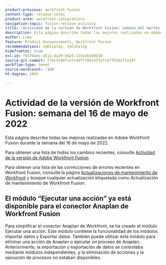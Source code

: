 ```yaml
---
product-previous: workfront-fusion
content-type: release-notes
product-area: workfront-integrations
navigation-topic: fusion-release-activity
title: 'Actividad de la versión de Workfront Fusion: semana del martes, 16 de mayo de 2022'
description: Esta página describe todas las mejoras realizadas en Adobe Workfront Fusion durante la semana del 16 de mayo de 2022.
author: Luke
feature: Product Announcements, Workfront Fusion
recommendations: noDisplay, noCatalog
hidefromtoc: true
exl-id: f81fdabc-a51a-4a29-b624-1241eba58b38
source-git-commit: 77ec3c007ce7c49ff760145fafcd7f62b273a18f
workflow-type: tm+mt
source-wordcount: '156'
ht-degree: 100%

---
```


# Actividad de la versión de Workfront Fusion: semana del 16 de mayo de 2022

Esta página describe todas las mejoras realizadas en Adobe Workfront Fusion durante la semana del 16 de mayo de 2022.

Para obtener una lista de todos los cambios recientes, consulte [Actividad de la versión de Adobe Workfront Fusion](/help/workfront-fusion/fusion-product-releases/fusion-release-activity.md).

Para obtener una lista de las correcciones de errores recientes en Workfront Fusion, consulte la página [Actualizaciones de mantenimiento de Workfront](https://experienceleague.adobe.com/docs/workfront-known-issues/releases/current-updates.html?lang=es) y busque cualquier actualización etiquetada como Actualización de mantenimiento de Workfront Fusion.


## El módulo “Ejecutar una acción” ya está disponible para el conector Anaplan de Workfront Fusion

Para simplificar el conector Anaplan de Workfront, se ha creado el módulo Ejecutar una acción. Este módulo contiene la funcionalidad de los módulos Importar datos y Exportar datos. También puede utilizar este módulo para eliminar una acción de Anaplan o ejecutar un proceso de Anaplan.
Anteriormente, la importación y exportación de datos se controlaba mediante módulos independientes, y la eliminación de acciones y la ejecución de procesos no estaban disponibles.
